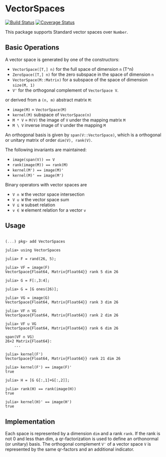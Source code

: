 # VectorSpaces

[![Build Status][gha-img]][gha-url]     [![Coverage Status][codecov-img]][codecov-url]

This package supports Standard vector spaces over `Number`.

## Basic Operations

A vector space is generated by one of the constructors:

* `VectorSpace([T,] n)` for the full space of dimension `n` (T^n)
* `ZeroSpace([T,] n)` for the zero subspace in the space of dimension `n`
* `VectorSpace(M::Matrix)` for a subspace of the space of dimension `size(M, 1)`
* `V'` for the orthogonal complement of `VectorSpace V`.

or derived from a `(n, m)` abstract matrix `M`:

* `image(M)` = `VectorSpace(M)`
* `kernel(M)`  subspace of `VectorSpace(n)`
* `M * V` = `M(V)` the image of `V` under the mapping matrix `M`
* `M \ V` inverse image of `V` under the mapping `M`

An orthogonal basis is given by `span(V::VectorSpace)`, which is a orthogonal
or unitary matrix of order `dim(V), rank(V)`.

The following invariants are maintained:

* `image(span(V)) == V`
* `rank(image(M)) == rank(M)`
* `kernel(M') == image(M)'`
* `kernel(M)' == image(M')`

Binary operators with vector spaces are

* `V ∩ W` the vector space intersection
* `V ∪ W` the vector space sum
* `V ⊆ W` subset relation
* `v ∈ W` element relation for a vector `v`

## Usage

```julia

(...) pkg> add VectorSpaces

```

```jldoctest
julia> using VectorSpaces

julia> F = rand(26, 5);

julia> VF = image(F)
VectorSpace{Float64, Matrix{Float64}} rank 5 dim 26

julia> G = F[:,3:4];

julia> G = [G ones(26)];

julia> VG = image(G)
VectorSpace{Float64, Matrix{Float64}} rank 3 dim 26

julia> VF ∩ VG
VectorSpace{Float64, Matrix{Float64}} rank 2 dim 26

julia> VF ∪ VG
VectorSpace{Float64, Matrix{Float64}} rank 6 dim 26

span(VF ∩ VG)
26×2 Matrix{Float64}:
    ...

julia> kernel(F')
VectorSpace{Float64, Matrix{Float64}} rank 21 dim 26

julia> kernel(F') == image(F)'
true
 
julia> H = [G G[:,1]+G[:,2]];

julia> rank(H) == rank(image(H))
true

julia> kernel(H)' == image(H')
true
```

## Implementation

Each space is represented by a dimension `dim` and a rank `rank`.
If the rank is not 0 and less than dim, a qr-factorization is used to define an
orthonormal (or unitary) basis.
The orthogonal complement `V'` of a vector space `V` is represented by
the same qr-factors and an additional indicator.

[gha-img]: https://github.com/KlausC/VectorSpaces.jl/workflows/CI/badge.svg
[gha-url]: https://github.com/KlausC/VectorSpaces.jl/actions?query=workflow%3ACI

[codecov-img]: https://codecov.io/gh/KlausC/VectorSpaces.jl/branch/main/graph/badge.svg
[codecov-url]: https://codecov.io/gh/KlausC/VectorSpaces.jl
